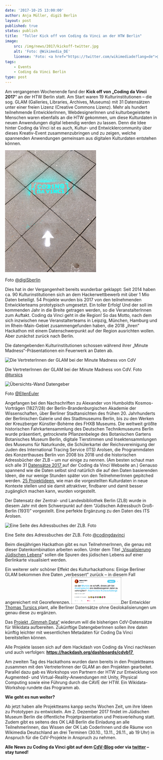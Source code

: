 ```yaml
---
date: '2017-10-25 13:00:00'
author: Anja Müller, digiS Berlin
layout: post
published: true
status: publish
title:  "Toller Kick off von Coding da Vinci an der HTW Berlin"
image:
    src: /img/news/2017/kickoff-twitter.jpg
    alt: 'Foto: @Wikimedia_DE'
    license: 'Foto: <a href="https://twitter.com/wikimediade?lang=de">@Wikimedia_DE via twitter</a>'
tags:
    - Events
    - Coding da Vinci Berlin
type: post
---
```

<p>Am vergangenen Wochenende fand der <strong>Kick off von „Coding da Vinci 2017</strong>“ an der HTW Berlin statt. Am Start waren 19 Kulturinstitutionen – die sog. GLAM (Galleries, Libraries, Archives, Museums) mit 31 Datensätzen unter einer freien Lizenz (Creative Commons Lizenz). Mehr als hundert teilnehmende EntwicklerInnen, WebdesignerInnen und kulturbegeisterte Menschen waren ebenfalls an die HTW gekommen, um diese Kulturdaten in neuen Anwendungen digital lebendig werden zu lassen. Denn die Idee hinter Coding da Vinci ist es auch, Kultur- und Entwicklercommunity über dieses Kreativ-Event zusammenzubringen und zu zeigen, welche spannenden Anwendungen gemeinsam aus digitalen Kulturdaten entstehen können.</p>
<img class="img-responsive center-block image-content" src="/img/news/2017/kickoff-street.jpg" alt="Kickoff-Hinweis auf dem Bürgersteig" width="300" height="auto">
<p class="image-caption">Foto <a href="https://twitter.com/digiSberlin?lang=de">@digiSberlin</a></p>
<p>Dies hat in der Vergangenheit bereits wunderbar geklappt: Seit 2014 haben ca. 90 Kulturinstitutionen sich an dem Hackerwettbewerb mit über 1 Mio Daten beteiligt. 54 Projekte wurden bis 2017 von den teilnehmenden Entwicklerteams prototypisch umgesetzt. Ein toller Erfolg! Und der soll im kommenden Jahr in die Breite getragen werden, so die VeranstalterInnen zum Auftakt. Coding da Vinci geht in die Region! So das Motto, nach dem sich inzwischen neue Veranstalterteams in Leipzig, München, Hamburg und im Rhein-Main-Gebiet zusammengefunden haben, die 2018 „ihren“ Hackathon mit einem Datenschwerpunkt auf der Region ausrichten wollen. Aber zunächst zurück nach Berlin.</p>
<p>Die datengebenden Kulturinstitutionen schossen während ihrer „Minute Madness“-Präsentationen ein Feuerwerk an Daten ab.</p>
<img class="img-responsive center-block image-content" src="https://www.servicestelle-digitalisierung.de/wp-content/uploads/2017/10/GLAM-MM.jpg" alt="Die VertreterInnen der GLAM bei der Minute Madness von CdV">
<p class="image-caption">Die VertreterInnen der GLAM bei der Minute Madness von CdV. Foto <a href="https://twitter.com/tursics?lang=de">@tursics</a></p>
<img class="img-responsive center-block image-content" src="https://www.servicestelle-digitalisierung.de/wp-content/uploads/2017/10/Daten-CdV.jpg" alt="Übersichts-Wand Datengeber">
<p class="image-caption">Foto <a href="https://twitter.com/EllenEuler">@EllenEuler</a></p>
<p>Angefangen bei den Nachschriften zu Alexander von Humboldts Kosmos-Vorträgen (1827/28) der Berlin-Brandenburgischen Akademie der Wissenschaften, über Berliner Stadtansichten des frühen 20. Jahrhunderts der Berlinischen Galerie und des Stadtmuseums Berlin, bis zu den Werken der Kreuzberger Künstler-Bohème des FHXB Museums. Die weltweit größte historischen Fahrkartensammlung des Deutschen Technikmuseums Berlin wurde präsentiert, getrocknete Pflanzenbelege des Botanischen Gartens Botanisches Museum Berlin, digitale Tierstimmen und Insektensammlungen des Museums für Naturkunde, die Schülerkartei der Reichsvereinigung der Juden des International Tracing Service (ITS) Arolsen, die Programmdaten des Konzerthauses Berlin von 2008 bis 2018 und die historischen Adressbücher der ZLB – um nur einige zu nennen. (Am besten schaut man sich alle 31 <a href="https://codingdavinci.de/daten/">Datensätze 2017 </a>auf der Coding da Vinci Webseite an.) Genauso spannend wie die Daten selbst sind natürlich die auf den Daten basierenden Ideen, die nur wenige Stunden später von den TeilnehmerInnen gepitched werden. <a href="https://etherpad.wikimedia.org/p/cdvb17">25 Projektideen</a>, wie man die vorgestellten Kulturdaten in neue Kontexte stellen und sie damit attraktiver, findbarer und damit besser zugänglich machen kann, wurden vorgestellt.</p>
<p>Der Datensatz der Zentral- und Landesbibliothek Berlin (ZLB) wurde in diesem Jahr mit dem Schwerpunkt auf dem “Jüdischen Adressbuch Groß-Berlin (1931)” vorgestellt. Eine perfekte Ergänzung zu den Daten des ITS Arolsen.</p>
<img class="img-responsive center-block image-content" src="https://www.servicestelle-digitalisierung.de/wp-content/uploads/2017/10/ZLB.jpg" alt="Eine Seite des Adressbuches der ZLB. Foto">
<p class="image-caption">Eine Seite des Adressbuches der ZLB. Foto <a href="https://twitter.com/codingdavinci">@codingdavinci</a></p>
<p>Beim diesjährigen Hackathon gibt es nun TeilnehmerInnen, die genau mit dieser Datenkombination arbeiten wollen. Unter dem Titel „<a href="https://hackdash.org/projects/59ec625487d0970a0e0a3c9f">Visualisierung Jüdischen Lebens</a>“ sollen die Spuren des jüdischen Lebens auf einer Berlinkarte visualisiert werden.</p>
<p>Ein weiterer sehr schöner Effekt des Kulturhackathons: Einige Berliner GLAM bekommen ihre Daten „verbessert“ zurück – in diesem Fall angereichert mit Georeferenzen. <img class="transparent alignright" src="https://raw.githubusercontent.com/tursics/coding-da-vinci-2017/master/docs/twitter-plusha.png" alt="https://raw.githubusercontent.com/tursics/coding-da-vinci-2017/master/docs/twitter-plusha.png" width="164" height="88">Der Entwickler <a href="https://hackdash.org/projects/59ec618987d0970a0e0a3c98">Thomas Tursics </a>plant, alle Berliner Datensätze ohne Geolokalisierungen um genau diese zu ergänzen.</p>
<p>Das <a href="https://hackdash.org/projects/59ec5e7087d0970a0e0a3c91">Projekt „Gimmeh Data“</a> wiederum will die bisherigen CdV-Datensätze für Wikidata aufbereiten. Zukünftige DatengeberInnen sollen ihre daten künftig leichter mit wesentlichen Metadaten für Coding Da Vinci bereitstellen können.</p>
<p>Alle Projekte lassen sich auf dem Hackdash von Coding da Vinci nachlesen und auch verfolgen: <a href="https://hackdash.org/dashboards/cdvb17"><strong>https://hackdash.org/dashboards/cdvb17&nbsp;</strong></a></p>
<p>Am zweiten Tag des Hackathons wurden dann bereits in den Projektteams zusammen mit den VertreterInnen der GLAM an den Projekten gearbeitet. Parallel dazu gab es Workshops von Partnern der HTW zur&nbsp;Entwicklung von Augmented- und Virtual-Reality-Anwendungen mit Unity, Physical Computing sowie eine Führung durch die CAVE der HTW. Ein Wikidata-Workshop rundete das Programm ab.</p>
<p><strong>Wie geht es nun weiter?</strong></p>
<p>
Ab jetzt haben alle Projektteams kanpp sechs Wochen Zeit, um ihre Ideen zu Prototypen zu entwickeln. Am 2. Dezember 2017 findet im Jüdischen Museum Berlin die öffentliche Projetpräsentation und Preisverleihung statt. Zudem gibt es seitens des OK LAB Berlin die Einladung an alle TeilnehmerInnen, das Wissen der OK Lab CoderInnen und die Räume von Wikimedia Deutschland an drei Terminen (30.10., 13.11., 26.11., ab 19 Uhr) in Anspruch für die CdV-Projekte in Anspruch zu nehmen.
</p>
<p><strong>Alle News zu Coding da Vinci gibt auf dem <a href="https://codingdavinci.de/news/">CdV-Blog</a> oder via&nbsp;<a href="https://twitter.com/codingdavinci?lang=de">twitter</a> – stay tuned!</strong></p>
